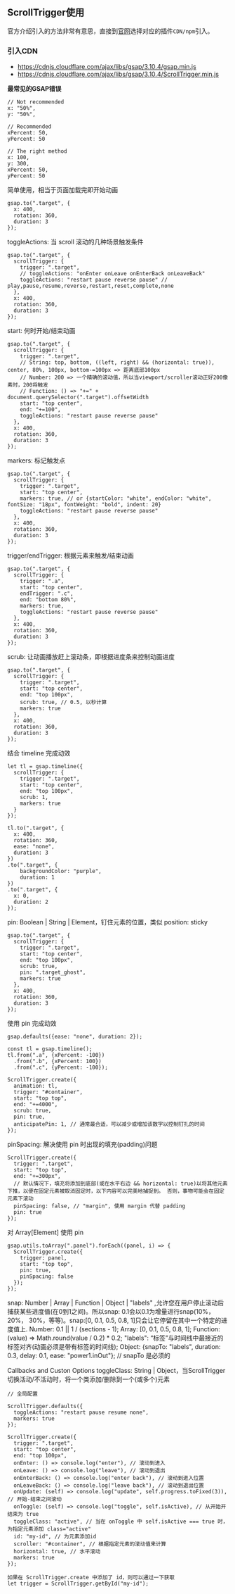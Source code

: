 
## ScrollTrigger使用
官方介绍引入的方法非常有意思，直接到[官网](https://greensock.com/docs/v3/Installation)选择对应的插件`CDN/npm`引入。
### 引入CDN
 - https://cdnjs.cloudflare.com/ajax/libs/gsap/3.10.4/gsap.min.js
 - https://cdnjs.cloudflare.com/ajax/libs/gsap/3.10.4/ScrollTrigger.min.js

**最常见的GSAP错误**

    // Not recommended
    x: "50%",
    y: "50%",

    // Recommended
    xPercent: 50,
    yPercent: 50

    // The right method
    x: 100,
    y: 300,
    xPercent: 50,
    yPercent: 50
  
简单使用，相当于页面加载完即开始动画

    gsap.to(".target", {
      x: 400,
      rotation: 360,
      duration: 3
    });

toggleActions: 当 scroll 滚动的几种场景触发条件

    gsap.to(".target", {
      scrollTrigger: {
        trigger: ".target",
        // toggleActions: "onEnter onLeave onEnterBack onLeaveBack"
        toggleActions: "restart pause reverse pause" // play,pause,resume,reverse,restart,reset,complete,none
      },
      x: 400,
      rotation: 360,
      duration: 3
    });

start: 何时开始/结束动画

    gsap.to(".target", {
      scrollTrigger: {
        trigger: ".target",
        // String: top, bottom, ((left, right) && (horizontal: true)), center, 80%, 100px, bottom-=100px => 距离底部100px
        // Number: 200 => 一个精确的滚动值，所以当viewport/scroller滚动正好200像素时，200将触发
        // Function: () => "+=" + document.querySelector(".target").offsetWidth
        start: "top center",
        end: "+=100",
        toggleActions: "restart pause reverse pause"
      },
      x: 400,
      rotation: 360,
      duration: 3
    });

markers: 标记触发点

    gsap.to(".target", {
      scrollTrigger: {
        trigger: ".target",
        start: "top center",
        markers: true, // or {startColor: "white", endColor: "white", fontSize: "18px", fontWeight: "bold", indent: 20}
        toggleActions: "restart pause reverse pause"
      },
      x: 400,
      rotation: 360,
      duration: 3
    });

trigger/endTrigger: 根据元素来触发/结束动画

    gsap.to(".target", {
      scrollTrigger: {
        trigger: ".a",
        start: "top center",
        endTrigger: ".c",
        end: "bottom 80%",
        markers: true,
        toggleActions: "restart pause reverse pause"
      },
      x: 400,
      rotation: 360,
      duration: 3
    });

scrub: 让动画播放赶上滚动条，即根据进度条来控制动画进度

    gsap.to(".target", {
      scrollTrigger: {
        trigger: ".target",
        start: "top center",
        end: "top 100px",
        scrub: true, // 0.5, 以秒计算
        markers: true
      },
      x: 400,
      rotation: 360,
      duration: 3
    });

结合 timeline 完成动效

    let tl = gsap.timeline({
      scrollTrigger: {
        trigger: ".target",
        start: "top center",
        end: "top 100px",
        scrub: 1,
        markers: true
      }
    });

    tl.to(".target", {
      x: 400,
      rotation: 360,
      ease: "none",
      duration: 3
    })
    .to(".target", {
        backgroundColor: "purple",
        duration: 1
    })
    .to(".target", {
      x: 0,
      duration: 2
    });

pin: Boolean | String | Element，钉住元素的位置，类似 position: sticky

    gsap.to(".target", {
      scrollTrigger: {
        trigger: ".target",
        start: "top center",
        end: "top 100px",
        scrub: true,
        pin: ".target_ghost",
        markers: true
      },
      x: 400,
      rotation: 360,
      duration: 3
    });

使用 pin 完成动效

    gsap.defaults({ease: "none", duration: 2});

    const tl = gsap.timeline();
    tl.from(".a", {xPercent: -100})
      .from(".b", {xPercent: 100})
      .from(".c", {yPercent: -100});

    ScrollTrigger.create({
      animation: tl,
      trigger: "#container",
      start: "top top",
      end: "+=4000",
      scrub: true,
      pin: true,
      anticipatePin: 1, // 通常最合适，可以减少或增加该数字以控制钉扎的时间
    });

pinSpacing: 解决使用 pin 时出现的填充(padding)问题

    ScrollTrigger.create({
      trigger: ".target",
      start: "top top",
      end: "+=300px",
      // 默认情况下，填充将添加到底部(或在水平右边 && horizontal: true)以将其他元素下推，以便在固定元素被取消固定时，以下内容可以完美地捕捉到。 否则，事物可能会在固定元素下滚动
      pinSpacing: false, // "margin", 使用 margin 代替 padding
      pin: true
    });


对 Array[Element] 使用 pin

    gsap.utils.toArray(".panel").forEach((panel, i) => {
      ScrollTrigger.create({
        trigger: panel,
        start: "top top",
        pin: true,
        pinSpacing: false
      });
    });
snap: Number | Array | Function | Object | "labels" ,允许您在用户停止滚动后捕获某些进度值(在0到1之间)。所以snap: 0.1会以0.1为增量进行snap(10%， 20%， 30%，等等)。snap:[0, 0.1, 0.5, 0.8, 1]只会让它停留在其中一个特定的进度值上.
Number: 0.1 || 1 / (sections - 1);
Array: [0, 0.1, 0.5, 0.8, 1];
Function: (value) => Math.round(value / 0.2) * 0.2;
"labels": “标签”与时间线中最接近的标签对齐(动画必须是带有标签的时间线);
Object: {snapTo: "labels", duration: 0.3, delay: 0.1, ease: "power1.inOut"}; // snapTo 是必须的



Callbacks and Custon Options
toggleClass: String | Object，当ScrollTrigger切换活动/不活动时，将一个类添加/删除到一个(或多个)元素

    // 全局配置

    ScrollTrigger.defaults({
      toggleActions: "restart pause resume none",
      markers: true
    });

    ScrollTrigger.create({
      trigger: ".target",
      start: "top center",
      end: "top 100px",
      onEnter: () => console.log("enter"), // 滚动到进入
      onLeave: () => console.log("leave"), // 滚动到退出
      onEnterBack: () => console.log("enter back"), // 滚动到进入位置
      onLeaveBack: () => console.log("leave back"), // 滚动到退出位置
      onUpdate: (self) => console.log("update", self.progress.toFixed(3)), // 开始-结束之间滚动
      onToggle: (self) => console.log("toggle", self.isActive), // 从开始开结束为 true
      toggleClass: "active", // 当在 onToggle 中 self.isActive === true 时，为指定元素添加 class="active"
      id: "my-id", // 为元素添加id
      scroller: "#container", // 根据指定元素的滚动值来计算
      horizontal: true, // 水平滚动
      markers: true
    });

    如果在 ScrollTrigger.create 中添加了 id，则可以通过一下获取
    let trigger = ScrollTrigger.getById("my-id");

